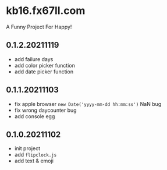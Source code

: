 # kb16.fx67ll.com
A Funny Project For Happy!

## 0.1.2.20211119  
* add failure days  
* add color picker function  
* add date picker function  

## 0.1.1.20211103  
* fix apple browser `new Date('yyyy-mm-dd hh:mm:ss')` NaN bug  
* fix wrong daycounter bug  
* add console egg  

## 0.1.0.20211102  
* init project  
* add `flipclock.js`  
* add text & emoji  